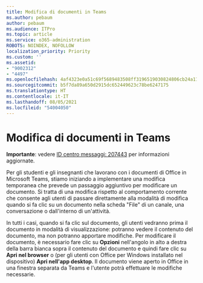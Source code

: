 ```yaml
---
title: Modifica di documenti in Teams
ms.author: pebaum
author: pebaum
ms.audience: ITPro
ms.topic: article
ms.service: o365-administration
ROBOTS: NOINDEX, NOFOLLOW
localization_priority: Priority
ms.custom: ''
ms.assetid:
- "9002312"
- "4497"
ms.openlocfilehash: 4af4323e0a51c69f5689483508ff3196519030824806cb24a1157b61daefa2cf
ms.sourcegitcommit: b5f7da89a650d2915dc652449623c78be6247175
ms.translationtype: HT
ms.contentlocale: it-IT
ms.lasthandoff: 08/05/2021
ms.locfileid: "54004050"
---
```

# <a name="editing-documents-in-teams"></a>Modifica di documenti in Teams

**Importante**: vedere [ID centro messaggi: 207443](https://admin.microsoft.com/Adminportal/Home?source=applauncher#MessageCenter?id=MC207443) per informazioni aggiornate. 

Per gli studenti e gli insegnanti che lavorano con i documenti di Office in Microsoft Teams, stiamo iniziando a implementare una modifica temporanea che prevede un passaggio aggiuntivo per modificare un documento. Si tratta di una modifica rispetto al comportamento corrente che consente agli utenti di passare direttamente alla modalità di modifica quando si fa clic su un documento nella scheda "File" di un canale, una conversazione o dall'interno di un'attività.

In tutti i casi, quando si fa clic sul documento, gli utenti vedranno prima il documento in modalità di visualizzazione: potranno vedere il contenuto del documento, ma non potranno apportare modifiche. Per modificare il documento, è necessario fare clic su **Opzioni** nell'angolo in alto a destra della barra bianca sopra il contenuto del documento e quindi fare clic su **Apri nel browser** o (per gli utenti con Office per Windows installato nel dispositivo) **Apri nell'app desktop**. Il documento viene aperto in Office in una finestra separata da Teams e l'utente potrà effettuare le modifiche necessarie.
